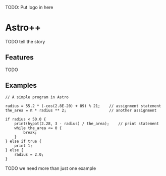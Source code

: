 TODO: Put logo in here

# Astro++

TODO tell the story

## Features

TODO

## Examples

```
// A simple program in Astro

radius = 55.2 * (-cos(2.8E-20) + 89) % 21;    // assignment statement
the_area = π * radius ** 2;                   // another assignment

if radius < 50.0 {
    print(hypot(2.28, 3 - radius) / the_area);    // print statement
    while the_area <= 0 {
        break;
    }
} else if true {
    print 1;
} else {
    radius = 2.0;
}
```

TODO we need more than just one example